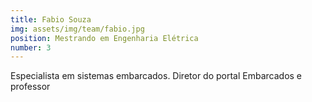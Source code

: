 ```yaml
---
title: Fabio Souza
img: assets/img/team/fabio.jpg
position: Mestrando em Engenharia Elétrica
number: 3
---
```


Especialista em sistemas embarcados. Diretor do portal 
Embarcados e professor